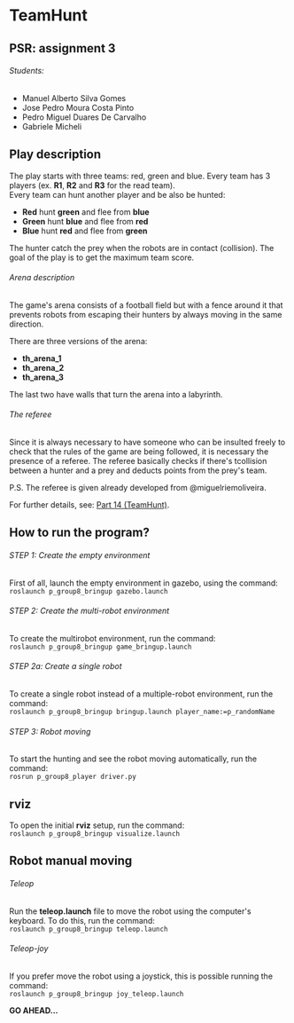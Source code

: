 # TeamHunt

## PSR: assignment 3
###### Students:
- Manuel Alberto Silva Gomes
- Jose Pedro Moura Costa Pinto
- Pedro Miguel Duares De Carvalho
- Gabriele Micheli

## Play description

The play starts with three teams: red, green and blue. Every team has 3 players (ex. **R1**, **R2** and **R3** for the read team). \
Every team can hunt another player and be also be hunted: 
- **Red** hunt **green** and flee from **blue**
- **Green** hunt **blue** and flee from **red**
- **Blue** hunt **red** and flee from **green** 

The hunter catch the prey when the robots are in contact (collision). The goal of the play is to get the maximum team score.  

###### Arena description
The game's arena consists of a football field but with a fence around it that prevents robots from escaping their hunters by always moving in the same direction. 

There are three versions of the arena: 
- **th_arena_1**
- **th_arena_2**
- **th_arena_3**

The last two have walls that turn the arena into a labyrinth.

###### The referee
Since it is always necessary to have someone who can be insulted freely to check that the rules of the game are being followed, it is necessary the presence of a referee. The referee basically checks if there's tcollision between a hunter and a prey and deducts points from the prey's team.

P.S. The referee is given already developed from @miguelriemoliveira.

For further details, see: [Part 14 (TeamHunt)](https://github.com/miguelriemoliveira/psr_21-22/tree/main/Parte14).

## How to run the program? 
###### STEP 1: Create the empty environment
First of all, launch the empty environment in gazebo, using the command: \
```roslaunch p_group8_bringup gazebo.launch``` 
###### STEP 2: Create the multi-robot environment
To create the multirobot environment, run the command: \
```roslaunch p_group8_bringup game_bringup.launch```
###### STEP 2a: Create a single robot
To create a single robot instead of a multiple-robot environment, run the command: \
```roslaunch p_group8_bringup bringup.launch player_name:=p_randomName```
###### STEP 3: Robot moving
To start the hunting and see the robot moving automatically, run the command: \
```rosrun p_group8_player driver.py```
## rviz  
To open the initial **rviz** setup, run the command: \
```roslaunch p_group8_bringup visualize.launch```  

## Robot manual moving 
###### Teleop
Run the **teleop.launch** file to move the robot using the computer's keyboard. To do this, run the command: \
```roslaunch p_group8_bringup teleop.launch``` 
###### Teleop-joy
If you prefer move the robot using a joystick, this is possible running the command: \
```roslaunch p_group8_bringup joy_teleop.launch```

**GO AHEAD...**
